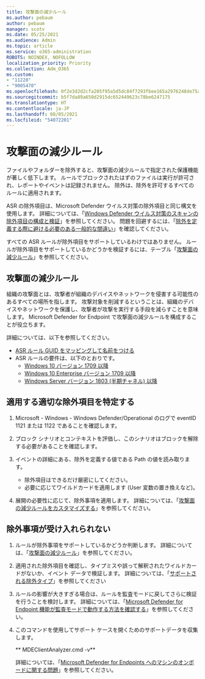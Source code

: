 ```yaml
---
title: 攻撃面の減少ルール
ms.author: pebaum
author: pebaum
manager: scotv
ms.date: 05/25/2021
ms.audience: Admin
ms.topic: article
ms.service: o365-administration
ROBOTS: NOINDEX, NOFOLLOW
localization_priority: Priority
ms.collection: Adm_O365
ms.custom:
- "11228"
- "9005470"
ms.openlocfilehash: 0f2e3d2d2cfa205f95a5d5dc84f7293fbee165a2976248de75a96379becd6925
ms.sourcegitcommit: b5f7da89a650d2915dc652449623c78be6247175
ms.translationtype: HT
ms.contentlocale: ja-JP
ms.lasthandoff: 08/05/2021
ms.locfileid: "54072201"
---
```

# <a name="attack-surface-reduction-rules"></a>攻撃面の減少ルール

ファイルやフォルダーを除外すると、攻撃面の減少ルールで指定された保護機能が著しく低下します。 ルールでブロックされたはずのファイルは実行が許可され、レポートやイベントは記録されません。 除外は、除外を許可するすべてのルールに適用されます。

ASR の除外項目は、Microsoft Defender ウイルス対策の除外項目と同じ構文を使用します。 詳細については、「[Windows Defender ウイルス対策のスキャンの除外項目の構成と検証](/microsoft-365/security/defender-endpoint/configure-exclusions-microsoft-defender-antivirus)」を参照してください。 問題を回避するには、「[除外を定義する際に避ける必要のある一般的な間違い](/microsoft-365/security/defender-endpoint/common-exclusion-mistakes-microsoft-defender-antivirus)」を確認してください。

すべての ASR ルールが除外項目をサポートしているわけではありません。 ルールが除外項目をサポートしているかどうかを検証するには、テーブル「[攻撃面の減少ルール](/microsoft-365/security/defender-endpoint/attack-surface-reduction#attack-surface-reduction-rules)」を参照してください。

## <a name="attack-surface-reduction-rules"></a>攻撃面の減少ルール

組織の攻撃面とは、攻撃者が組織のデバイスやネットワークを侵害する可能性のあるすべての場所を指します。 攻撃対象を削減するということは、組織のデバイスやネットワークを保護し、攻撃者が攻撃を実行する手段を減らすことを意味します。 Microsoft Defender for Endpoint で攻撃面の減少ルールを構成することが役立ちます。

詳細については、以下を参照してください。

- [ASR ルール GUID をマッピングして名前をつける](/microsoft-365/security/defender-endpoint/attack-surface-reduction#attack-surface-reduction-rules)
- ASR ルールの要件は、以下のとおりです。
    - [Windows 10 バージョン 1709 以降](/windows/whats-new/whats-new-windows-10-version-1709)
    - [Windows 10 Enterprise バージョン 1709 以降](/windows/whats-new/whats-new-windows-10-version-1709)
    - [Windows Server バージョン 1803 (半期チャネル) 以降](/windows-server/get-started/whats-new-in-windows-server-1803)

## <a name="identify-the-correct-exclusion-to-apply"></a>適用する適切な除外項目を特定する

1. Microsoft - Windows - Windows Defender/Operational のログで eventID 1121 または 1122 であることを確認します。

1. ブロック シナリオとコンテキストを評価し、このシナリオはブロックを解除する必要があることを確認します。

1. イベントの詳細にある、除外を定義する値である Path の値を読み取ります。
    - 除外項目はできるだけ厳密にしてください。
    - 必要に応じてワイルドカードを適用します (User 変数の置き換えなど)。

1. 展開の必要性に応じて、除外事項を適用します。 詳細については、「[攻撃面の減少ルールをカスタマイズする](/microsoft-365/security/defender-endpoint/customize-attack-surface-reduction)」を参照してください。

## <a name="exclusion-is-not-honored"></a>除外事項が受け入れられない

1. ルールが除外事項をサポートしているかどうか判断します。 詳細については、「[攻撃面の減少ルール](/microsoft-365/security/defender-endpoint/attack-surface-reduction#attack-surface-reduction-rules)」を参照してください。

1. 適用された除外項目を確認し、タイプミスや誤って解釈されたワイルドカードがないか、イベント データで検証します。 詳細については、「[サポートされる除外タイプ](/microsoft-365/security/defender-endpoint/mac-exclusions#supported-exclusion-types)」を参照してください

1. ルールの影響が大きすぎる場合は、ルールを監査モードに戻してさらに検証を行うことを検討します。 詳細については、「[Microsoft Defender for Endpoint 機能が監査モードで動作する方法を確認する](/microsoft-365/security/defender-endpoint/audit-windows-defender)」を参照してください。

1. このコマンドを使用してサポート ケースを開くためのサポートデータを収集します。
    
   ** MDEClientAnalyzer.cmd -v**

    詳細については、「[Microsoft Defender for Endpoints へのマシンのオンボードに関する問題](issues-with-onboarding-machines.md)」を参照してください。
